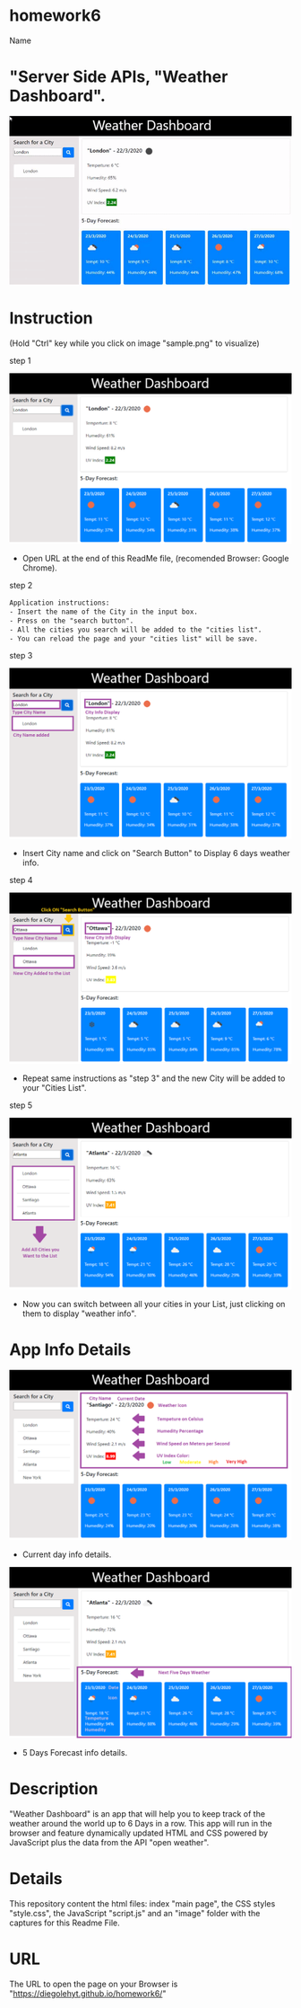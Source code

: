 # homework6
Name

# "Server Side APIs, "Weather Dashboard".

![gif](images/0.gif)


# Instruction 
(Hold "Ctrl" key while you click on image "sample.png" to visualize)

  step 1

  ![Main Page](images/1.png)

  - Open URL at the end of this ReadMe file, (recomended Browser: Google Chrome).

  step 2

    Application instructions:
    - Insert the name of the City in the input box.
    - Press on the "search button".
    - All the cities you search will be added to the "cities list".
    - You can reload the page and your "cities list" will be save.

  step 3

  ![insert city](images/2.png)

  - Insert City name and click on "Search Button" to Display 6 days weather info.

  step 4

  ![add city](images/3.png)

  - Repeat same instructions as "step 3" and the new City will be added to your "Cities List".

  step 5

  ![Cities list buttons](images/4.png)

  - Now you can switch between all your cities in your List, just clicking on them to display "weather info".


# App Info Details

  ![Current Day Info](images/5.png)

  - Current day info details.



  ![5 days forecast](images/6.png)

  - 5 Days Forecast info details.

  

# Description

"Weather Dashboard" is an app that will help you to keep track of the weather around the world up to 6 Days in a row. This app will run in the browser and feature dynamically updated HTML and CSS powered by JavaScript plus the data from the API "open weather".


# Details

This repository content the html files: index "main page", the CSS styles "style.css", the JavaScript "script.js" and an "image" folder with the captures for this Readme File.


# URL 

The URL to open the page on your Browser is "https://diegolehyt.github.io/homework6/"